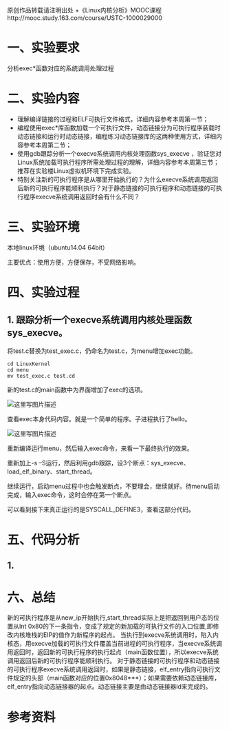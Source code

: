原创作品转载请注明出处 +《Linux内核分析》MOOC课程http://mooc.study.163.com/course/USTC-1000029000

# 一、实验要求
分析exec*函数对应的系统调用处理过程

# 二、实验内容
- 理解编译链接的过程和ELF可执行文件格式，详细内容参考本周第一节；
- 编程使用exec*库函数加载一个可执行文件，动态链接分为可执行程序装载时动态链接和运行时动态链接，编程练习动态链接库的这两种使用方式，详细内容参考本周第二节；
- 使用gdb跟踪分析一个execve系统调用内核处理函数sys_execve ，验证您对Linux系统加载可执行程序所需处理过程的理解，详细内容参考本周第三节；推荐在实验楼Linux虚拟机环境下完成实验。
- 特别关注新的可执行程序是从哪里开始执行的？为什么execve系统调用返回后新的可执行程序能顺利执行？对于静态链接的可执行程序和动态链接的可执行程序execve系统调用返回时会有什么不同？

# 三、实验环境

本地linux环境（ubuntu14.04 64bit）

主要优点：使用方便，方便保存，不受网络影响。

# 四、实验过程

## 1. 跟踪分析一个execve系统调用内核处理函数sys_execve。

将test.c替换为test_exec.c，仍命名为test.c，为menu增加exec功能。

```
cd LinuxKernel
cd menu
mv test_exec.c test.cd
```

新的test.c的main函数中为界面增加了exec的选项。

![这里写图片描述](http://img.blog.csdn.net/20170409231235425?watermark/2/text/aHR0cDovL2Jsb2cuY3Nkbi5uZXQvcXE0NzA4Njk4NTI=/font/5a6L5L2T/fontsize/400/fill/I0JBQkFCMA==/dissolve/70/gravity/SouthEast)

查看exec本身代码内容。就是一个简单的程序。子进程执行了hello。

![这里写图片描述](http://img.blog.csdn.net/20170409231303899?watermark/2/text/aHR0cDovL2Jsb2cuY3Nkbi5uZXQvcXE0NzA4Njk4NTI=/font/5a6L5L2T/fontsize/400/fill/I0JBQkFCMA==/dissolve/70/gravity/SouthEast)

重新编译运行menu，然后输入exec命令，来看一下最终执行的效果。

 重新加上-s –S运行，然后利用gdb跟踪，设3个断点：sys\_execve、load_elf_binary、start_thread。


  继续运行，启动menu过程中也会触发断点，不要理会，继续就好。待menu启动完成，输入exec命令，这时会停在第一个断点。

可以看到接下来真正运行的是SYSCALL_DEFINE3，查看这部分代码。



# 五、代码分析

## 1.

# 六、总结
新的可执行程序是从new\_ip开始执行,start_thread实际上是把返回到用户态的位置从Int 0x80的下一条指令，变成了规定的新加载的可执行文件的入口位置,即修改内核堆栈的EIP的值作为新程序的起点。
当执行到execve系统调用时，陷入内核态，用execve加载的可执行文件覆盖当前进程的可执行程序，当execve系统调用返回时，返回新的可执行程序的执行起点（main函数位置），所以execve系统调用返回后新的可执行程序能顺利执行。
对于静态链接的可执行程序和动态链接的可执行程序execve系统调用返回时，如果是静态链接，elf\_entry指向可执行文件规定的头部（main函数对应的位置0x8048\***）；如果需要依赖动态链接库，elf_entry指向动态链接器的起点。动态链接主要是由动态链接器ld来完成的。

# 参考资料
